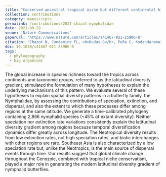 ```yaml
---
title: "Conserved ancestral tropical niche but different continental histories explain the latitudinal diversity gradient in brush-footed butterflies"
collection: contributions
category: manuscripts
permalink: /contributions/2021-chazot-nymphalidae
date: 2021-09-29
venue: 'Nature Communications'
paperurl: 'https://www.nature.com/articles/s41467-021-25906-8'
citation: 'Chazot N, Condamine FL, <b>Dudas G</b>, Peña C, Kodandaramaiah U,  Matos-Maraví P, Aduse-Poku K, Elias M, Warren A, Lohman DJ, Penz CM, DeVries P, Fric ZF, Nylin S, Müller C, Kawahara AY, Silva-Brandão KL, Lamas G, Kleckova I, Zubek A, Ortiz-Acevedo E, Vila R, Vane-Wright RI, Mullen SP, Jiggins CD, Wheat C, Freitas AVL, Wahlberg N, 2021. &quot;Conserved ancestral tropical niche but different continental histories explain the latitudinal diversity gradient in brush-footed butterflies&quot;. <i>Nature Communications</i> 12: 5717.'
doi: 10.1038/s41467-021-25906-8
tags:
  - phylogeography
  - big organisms
---
```



The global increase in species richness toward the tropics across continents and taxonomic groups, referred to as the latitudinal diversity gradient, stimulated the formulation of many hypotheses to explain the underlying mechanisms of this pattern.
We evaluate several of these hypotheses to explain spatial diversity patterns in a butterfly family, the Nymphalidae, by assessing the contributions of speciation, extinction, and dispersal, and also the extent to which these processes differ among regions at the same latitude.
We generate a time-calibrated phylogeny containing 2,866 nymphalid species (~45% of extant diversity).
Neither speciation nor extinction rate variations consistently explain the latitudinal diversity gradient among regions because temporal diversification dynamics differ greatly across longitude.
The Neotropical diversity results from low extinction rates, not high speciation rates, and biotic interchanges with other regions are rare.
Southeast Asia is also characterized by a low speciation rate but, unlike the Neotropics, is the main source of dispersal events through time. Our results suggest that global climate change throughout the Cenozoic, combined with tropical niche conservatism, played a major role in generating the modern latitudinal diversity gradient of nymphalid butterflies.
